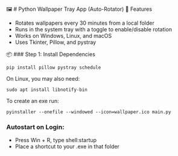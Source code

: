 🖼️ # Python Wallpaper Tray App (Auto-Rotator)
🔧 Features
- Rotates wallpapers every 30 minutes from a local folder
- Runs in the system tray with a toggle to enable/disable rotation
- Works on Windows, Linux, and macOS
- Uses Tkinter, Pillow, and pystray

📦 ### Step 1: Install Dependencies
```
pip install pillow pystray schedule
```

On Linux, you may also need:
```
sudo apt install libnotify-bin
```

To create an exe run:
```
pyinstaller --onefile --windowed --icon=wallpaper.ico main.py
```

### Autostart on Login:
- Press Win + R, type shell:startup
- Place a shortcut to your .exe in that folder

